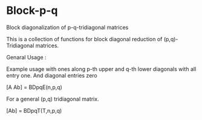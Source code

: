 # Block-p-q
Block diagonalization of p-q-tridiagonal matrices


This is a collection of functions for block diagonal reduction of (p,q)-Tridiagonal matrices.

Genaral Usage : 


Example usage with ones along p-th upper and q-th lower diagonals with all entry one. And diagonal entries zero

[A Ab] = BDpqE(n,p,q)

For a general (p,q) tridiagonal matrix.

[Ab] = BDpqT(T,n,p,q)
